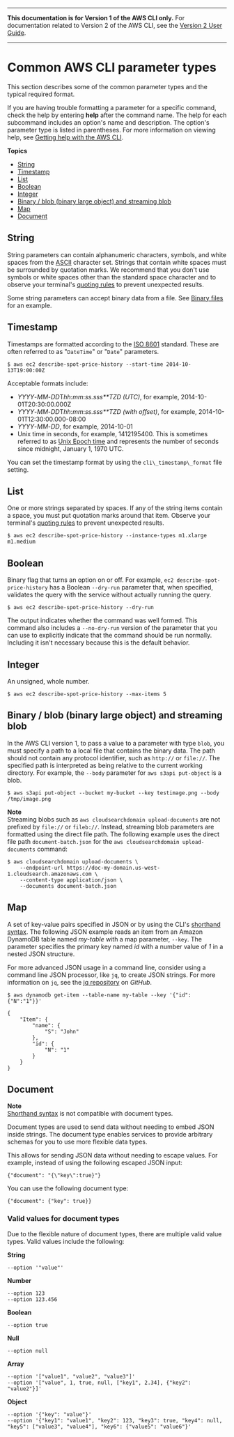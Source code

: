 --------

**This documentation is for Version 1 of the AWS CLI only\.** For documentation related to Version 2 of the AWS CLI, see the [Version 2 User Guide](https://docs.aws.amazon.com/cli/latest/userguide/)\.

--------

# Common AWS CLI parameter types<a name="cli-usage-parameters-types"></a>

This section describes some of the common parameter types and the typical required format\. 

If you are having trouble formatting a parameter for a specific command, check the help by entering **help** after the command name\. The help for each subcommand includes an option's name and description\. The option's parameter type is listed in parentheses\. For more information on viewing help, see [Getting help with the AWS CLI](cli-usage-help.md)\.

**Topics**
+ [String](#parameter-type-string)
+ [Timestamp](#parameter-type-timestamp)
+ [List](#parameter-type-list)
+ [Boolean](#parameter-type-boolean)
+ [Integer](#parameter-type-integer)
+ [Binary / blob \(binary large object\) and streaming blob](#parameter-type-blob)
+ [Map](#parameter-type-map)
+ [Document](#parameter-type-document)

## String<a name="parameter-type-string"></a>

String parameters can contain alphanumeric characters, symbols, and white spaces from the [ASCII](https://wikipedia.org/wiki/ASCII) character set\. Strings that contain white spaces must be surrounded by quotation marks\. We recommend that you don't use symbols or white spaces other than the standard space character and to observe your terminal's [quoting rules](cli-usage-parameters-quoting-strings.md) to prevent unexpected results\.

Some string parameters can accept binary data from a file\. See [Binary files](cli-usage-parameters-file.md#cli-usage-parameters-file-binary) for an example\. 

## Timestamp<a name="parameter-type-timestamp"></a>

Timestamps are formatted according to the [ISO 8601](https://www.iso.org/iso-8601-date-and-time-format.html) standard\. These are often referred to as "`DateTime`" or "`Date`" parameters\. 

```
$ aws ec2 describe-spot-price-history --start-time 2014-10-13T19:00:00Z
```

Acceptable formats include:
+ *YYYY*\-*MM*\-*DD*T*hh*:*mm*:*ss\.sss**TZD \(UTC\)*, for example, 2014\-10\-01T20:30:00\.000Z
+ *YYYY*\-*MM*\-*DD*T*hh*:*mm*:*ss\.sss**TZD \(with offset\)*, for example, 2014\-10\-01T12:30:00\.000\-08:00
+ *YYYY*\-*MM*\-*DD*, for example, 2014\-10\-01
+ Unix time in seconds, for example, 1412195400\. This is sometimes referred to as [Unix Epoch time](https://wikipedia.org/wiki/Unix_time) and represents the number of seconds since midnight, January 1, 1970 UTC\.

You can set the timestamp format by using the `cli\_timestamp\_format` file setting\.

## List<a name="parameter-type-list"></a>

One or more strings separated by spaces\. If any of the string items contain a space, you must put quotation marks around that item\. Observe your terminal's [quoting rules](cli-usage-parameters-quoting-strings.md) to prevent unexpected results\.

```
$ aws ec2 describe-spot-price-history --instance-types m1.xlarge m1.medium
```

## Boolean<a name="parameter-type-boolean"></a>

Binary flag that turns an option on or off\. For example, `ec2 describe-spot-price-history` has a Boolean `--dry-run` parameter that, when specified, validates the query with the service without actually running the query\. 

```
$ aws ec2 describe-spot-price-history --dry-run
```

The output indicates whether the command was well formed\. This command also includes a `--no-dry-run` version of the parameter that you can use to explicitly indicate that the command should be run normally\. Including it isn't necessary because this is the default behavior\. 

## Integer<a name="parameter-type-integer"></a>

An unsigned, whole number\.

```
$ aws ec2 describe-spot-price-history --max-items 5
```

## Binary / blob \(binary large object\) and streaming blob<a name="parameter-type-blob"></a>

In the AWS CLI version 1, to pass a value to a parameter with type `blob`, you must specify a path to a local file that contains the binary data\. The path should not contain any protocol identifier, such as `http://` or `file://`\. The specified path is interpreted as being relative to the current working directory\. For example, the `--body` parameter for `aws s3api put-object` is a blob\.

```
$ aws s3api put-object --bucket my-bucket --key testimage.png --body /tmp/image.png
```

**Note**  
Streaming blobs such as `aws cloudsearchdomain upload-documents` are not prefixed by `file://` or `fileb://`\. Instead, streaming blob parameters are formatted using the direct file path\. The following example uses the direct file path `document-batch.json` for the `aws cloudsearchdomain upload-documents` command:  

```
$ aws cloudsearchdomain upload-documents \
    --endpoint-url https://doc-my-domain.us-west-1.cloudsearch.amazonaws.com \
    --content-type application/json \
    --documents document-batch.json
```

## Map<a name="parameter-type-map"></a>

A set of key\-value pairs specified in JSON or by using the CLI's [shorthand syntax](cli-usage-shorthand.md)\. The following JSON example reads an item from an Amazon DynamoDB table named *my\-table* with a map parameter, `--key`\. The parameter specifies the primary key named *id* with a number value of *1* in a nested JSON structure\.

For more advanced JSON usage in a command line, consider using a command line JSON processor, like `jq`, to create JSON strings\. For more information on `jq`, see the [jq repository](http://stedolan.github.io/jq/) on *GitHub*\.

```
$ aws dynamodb get-item --table-name my-table --key '{"id": {"N":"1"}}'

{
    "Item": {
        "name": {
            "S": "John"
        },
        "id": {
            "N": "1"
        }
    }
}
```

## Document<a name="parameter-type-document"></a>

**Note**  
[Shorthand syntax](cli-usage-shorthand.md) is not compatible with document types\.

Document types are used to send data without needing to embed JSON inside strings\. The document type enables services to provide arbitrary schemas for you to use more flexible data types\. 

This allows for sending JSON data without needing to escape values\. For example, instead of using the following escaped JSON input:

```
{"document": "{\"key\":true}"}
```

You can use the following document type:

```
{"document": {"key": true}}
```

### Valid values for document types<a name="parameter-type-document-valid"></a>

Due to the flexible nature of document types, there are multiple valid value types\. Valid values include the following:

**String**  

```
--option '"value"'
```

**Number**  

```
--option 123
--option 123.456
```

**Boolean**  

```
--option true
```

**Null**  

```
--option null
```

**Array**  

```
--option '["value1", "value2", "value3"]'
--option '["value", 1, true, null, ["key1", 2.34], {"key2": "value2"}]'
```

**Object**  

```
--option '{"key": "value"}'
--option '{"key1": "value1", "key2": 123, "key3": true, "key4": null, "key5": ["value3", "value4"], "key6": {"value5": "value6"}'
```